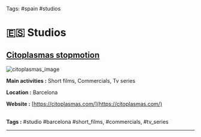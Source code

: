 Tags: #spain #studios

# 🇪🇸 Studios

## [Citoplasmas stopmotion](https://citoplasmas.com/)

![citoplasmas_image](https://citoplasmas.com/wp-content/uploads/portadaoli.jpg)

**Main activities :** Short films, Commercials, Tv series

**Location :** Barcelona

**Website :** [https://citoplasmas.com/](https://citoplasmas.com/)</br></br>

**Tags :** #studio #barcelona #short_films, #commercials, #tv_series

___